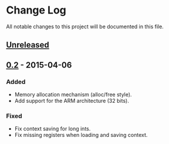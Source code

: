 # Change Log

All notable changes to this project will be documented in this file.

## [Unreleased][unreleased]

## [0.2] - 2015-04-06
### Added
- Memory allocation mechanism (alloc/free style).
- Add support for the ARM architecture (32 bits).

### Fixed
- Fix context saving for long ints.
- Fix missing registers when loading and saving context.

[unreleased]: https://github.com/programa-stic/barf-project/compare/v0.2...develop
[0.2]: https://github.com/programa-stic/barf-project/compare/v0.1...v0.2
